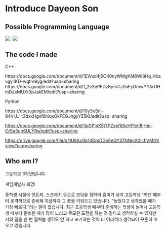 # Introduce Dayeon Son 

## Possible Programming Language 
<p>
    <img src="https://img.shields.io/badge/C-0100?style=flat-square&logoColor=blue"/>&nbsp
<img src="https://img.shields.io/badge/Python-7F52FF?style=flat-square&logo=Kotlin&logoColor=white"/>&nbsp
</p>

## The code I made
<p>
    C++
</p>
https://docs.google.com/document/d/1EWxd4j6C40nyWMgKM6Wl8Hq_VbavgylIKD-wgtro9yg/edit?usp=sharing
https://docs.google.com/document/d/1_2e3ePFDzKyrvCz0nFyOmwYYArUHmDJeMUXt3pJakEM/edit?usp=sharing

<p>
    Python
</p>
https://docs.google.com/document/d/10y3eSnj-94ViJJ_t3dxxHgxf6hiqxOkFEGJngyYZ5KI/edit?usp=sharing

https://docs.google.com/document/d/1jpGPlbXSjTPZxpfltScHFfctI8jHm-CrSe3up6ULYRw/edit?usp=sharing

https://drive.google.com/file/d/1U8AcGk14DrsDGnEeQY37NNmX0ILhVM01/view?usp=sharing

## Who am I?
<p>
    고등학교 3학년입니다.
</p>
<p>
    게임개발자 희망!
</p>
<p>
중학생 시절에 엔트리, 스크래치 등으로 코딩을 접하며 흥미가 생겨 고등학생 1학년 때부터 본격적으로 준비해 지금까지 그 꿈을 키워오고 있습니다. "늦었다고 생각했을 때가 가장 빠르다."라는 말이 있습니다. 최근 초등학생 때부터 준비하는 학생이 늘어나 고등학생 때부터 준비한 제가 많이 느리고 무모한 도전을 하는 것 같다고 생각하실 수 있지만 저의 꿈을 한 번 펼쳐볼 생각도 안 하고 포기하는 것이 더 어리석다 생각되어 꾸준히 배우고 있습니다.
</p>
